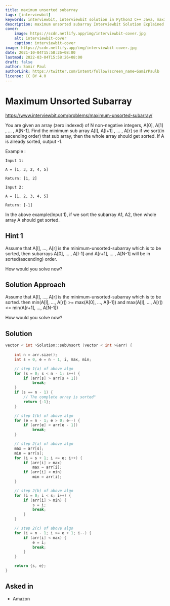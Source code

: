 ```yaml
---
title: maximum unsorted subarray
tags: [interviewbit]
keywords: interviewbit, interviewbit solution in Python3 C++ Java, maximum unsorted subarray solution
description: maximum unsorted subarray Interviewbit Solution Explained
cover:
    image: https://scdn.netlify.app/img/interviewbit-cover.jpg
    alt: interviewbit-cover
    caption: interviewbit-cover
image: https://scdn.netlify.app/img/interviewbit-cover.jpg
date: 2021-10-04T15:58:26+08:00
lastmod: 2022-03-04T15:58:26+08:00
draft: false
author: Samir Paul
authorLink: https://twitter.com/intent/follow?screen_name=SamirPaulb
license: CC BY 4.0
---
```


# Maximum Unsorted Subarray

https://www.interviewbit.com/problems/maximum-unsorted-subarray/

You are given an array (zero indexed) of N non-negative integers, A[0], A[1] , ... , A[N-1].
Find the minimum sub array A[l], A[l+1] , ... , A[r] so if we sort(in ascending order) that sub array,
then the whole array should get sorted. If A is already sorted, output -1.

Example :
```
Input 1:

A = [1, 3, 2, 4, 5]

Return: [1, 2]

Input 2:

A = [1, 2, 3, 4, 5]

Return: [-1]
```

In the above example(Input 1), if we sort the subarray A1, A2, then whole array A should get sorted.

## Hint 1

Assume that A[l], ..., A[r] is the minimum-unsorted-subarray which is to be sorted,
then subarrays A[0], ... , A[l-1] and A[r+1], ... , A[N-1] will be in sorted(ascending) order.

How would you solve now?

## Solution Approach

Assume that A[l], ..., A[r] is the minimum-unsorted-subarray which is to be sorted.
then min(A[l], ..., A[r]) >= max(A[0], ..., A[l-1])
and max(A[l], ..., A[r]) <= min(A[r+1], ..., A[N-1])

How would you solve now?

## Solution

```cpp
vector < int >Solution::subUnsort (vector < int >&arr) {
    
    int n = arr.size();
    int s = 0, e = n - 1, i, max, min;

    // step 1(a) of above algo 
    for (s = 0; s < n - 1; s++) {
        if (arr[s] > arr[s + 1])
            break;
    }
    if (s == n - 1) {
        // The complete array is sorted"
        return {-1};
    }

    // step 1(b) of above algo 
    for (e = n - 1; e > 0; e--) {
        if (arr[e] < arr[e - 1])
            break;
    }

    // step 2(a) of above algo 
    max = arr[s];
    min = arr[s];
    for (i = s + 1; i <= e; i++) {
        if (arr[i] > max)
            max = arr[i];
        if (arr[i] < min)
            min = arr[i];
    }

    // step 2(b) of above algo 
    for (i = 0; i < s; i++) {
        if (arr[i] > min) {
            s = i;
            break;
        }
    }

    // step 2(c) of above algo 
    for (i = n - 1; i >= e + 1; i--) {
        if (arr[i] < max) {
            e = i;
            break;
        }
    }

    return {s, e};
}
```

## Asked in

* Amazon

